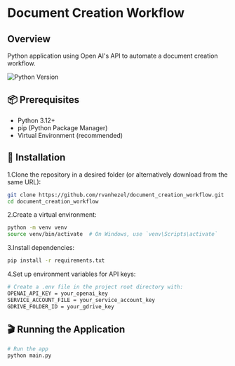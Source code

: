 
# Document Creation Workflow

## Overview

Python application using Open AI's API to automate a document creation workflow.

![Python Version](https://img.shields.io/badge/Python-3.12%2B-green)
<!-- ![License](https://img.shields.io/badge/License-MIT-yellow) -->

## 📦 Prerequisites

- Python 3.12+
- pip (Python Package Manager)
- Virtual Environment (recommended)

## 🔧 Installation

1.Clone the repository in a desired folder (or alternatively download from the same URL):

```bash
git clone https://github.com/rvanhezel/document_creation_workflow.git
cd document_creation_workflow
```

2.Create a virtual environment:

```bash
python -m venv venv
source venv/bin/activate  # On Windows, use `venv\Scripts\activate`
```

3.Install dependencies:

```bash
pip install -r requirements.txt
```

4.Set up environment variables for API keys:

```bash
# Create a .env file in the project root directory with:
OPENAI_API_KEY = your_openai_key
SERVICE_ACCOUNT_FILE = your_service_account_key
GDRIVE_FOLDER_ID = your_gdrive_key
```

## 🎬 Running the Application

```bash
# Run the app
python main.py
```
